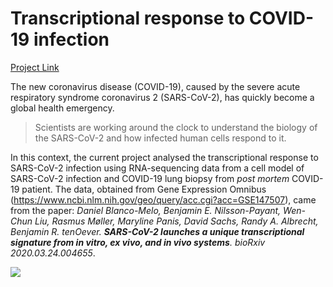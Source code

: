 # Transcriptional response to COVID-19 infection

<a href="https://bdetanico.github.io/Coronavirus_Genome_Analysis/Coronavirus_Genome_Analysis.html">Project Link</a>

The new coronavirus disease (COVID-19), caused by the severe acute respiratory syndrome coronavirus 2 (SARS-CoV-2), has quickly become a global health emergency.

> Scientists are working around the clock to understand the biology of the SARS-CoV-2 and how infected human cells respond to it.

In this context, the current project analysed the transcriptional response to SARS-CoV-2 infection using RNA-sequencing data from a cell model of SARS-CoV-2 infection and COVID-19 lung biopsy from *post mortem* COVID-19 patient. The data, obtained from Gene Expression Omnibus (https://www.ncbi.nlm.nih.gov/geo/query/acc.cgi?acc=GSE147507), came from the paper: *Daniel Blanco-Melo, Benjamin E. Nilsson-Payant, Wen-Chun Liu, Rasmus Møller, Maryline Panis, David Sachs, Randy A. Albrecht, Benjamin R. tenOever. **SARS-CoV-2 launches a unique transcriptional signature from in vitro, ex vivo, and in vivo systems**. bioRxiv 2020.03.24.004655*.

![](https://bdetanico.github.io/Coronavirus_Genome_Analysis/Coronavirus_Genome_Analysis.gif)
